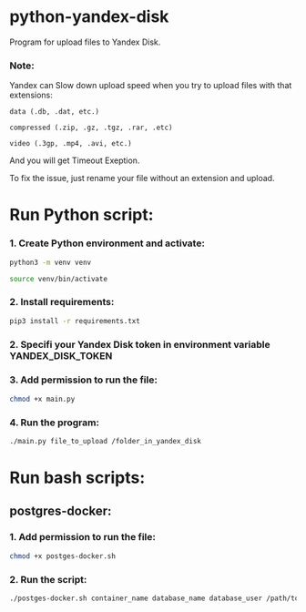 # python-yandex-disk
Program for upload files to Yandex Disk.
### Note:
Yandex can Slow down upload speed when you try to upload files with that extensions:
```
data (.db, .dat, etc.)

compressed (.zip, .gz, .tgz, .rar, .etc)

video (.3gp, .mp4, .avi, etc.)
```
And you will get Timeout Exeption.

To fix the issue, just rename your file without an extension and upload.

# Run Python script:
### 1. Create Python environment and activate:
```bash
python3 -m venv venv

source venv/bin/activate
```

### 2. Install requirements:
```bash
pip3 install -r requirements.txt
```

### 2. Specifi your Yandex Disk token in environment variable YANDEX_DISK_TOKEN 

### 3. Add permission to run the file: 
```bash
chmod +x main.py
```

### 4. Run the program: 
```bash
./main.py file_to_upload /folder_in_yandex_disk
```

# Run bash scripts:
## postgres-docker:
### 1. Add permission to run the file:
```bash
chmod +x postges-docker.sh 
```
### 2. Run the script:
```bash
./postges-docker.sh container_name database_name database_user /path/to/save/dump/ /path/to/python/script/main.py
```

